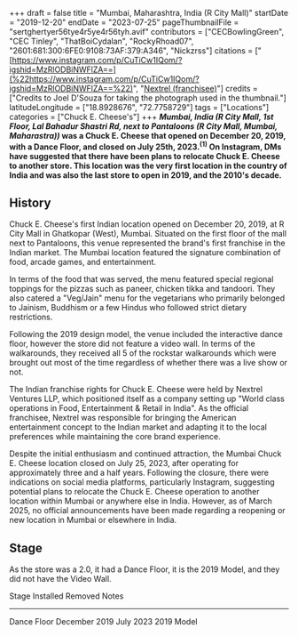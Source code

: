 +++
draft = false
title = "Mumbai, Maharashtra, India (R City Mall)"
startDate = "2019-12-20"
endDate = "2023-07-25"
pageThumbnailFile = "sertghertyer56tye4r5ye4r56tyh.avif"
contributors = ["CECBowlingGreen", "CEC Tinley", "ThatBoiCydalan", "RockyRhoad07", "2601:681:300:6FE0:9108:73AF:379:A346", "Nickzrss"]
citations = ["[https://www.instagram.com/p/CuTiCw1IQom/?igshid=MzRlODBiNWFlZA==](%22https://www.instagram.com/p/CuTiCw1IQom/?igshid=MzRlODBiNWFlZA==%22)", "[Nextrel (franchisee)](%22https://nextrel.com%22)"]
credits = ["Credits to Joel D'Souza for taking the photograph used in the thumbnail."]
latitudeLongitude = ["18.8928676", "72.7758729"]
tags = ["Locations"]
categories = ["Chuck E. Cheese's"]
+++
***Mumbai, India (**R City Mall, 1st Floor, Lal Bahadur Shastri Rd, next to Pantaloons (R City Mall, Mumbai, Maharastra))*** was a Chuck E. Cheese that opened on December 20, 2019, with a Dance Floor, and closed on July 25th, 2023.<sup>(1)</sup> On Instagram, DMs have suggested that there have been plans to relocate Chuck E. Cheese to another store.
This location was the very first location in the country of India and was also the last store to open in 2019, and the 2010's decade.**

## History

Chuck E. Cheese's first Indian location opened on December 20, 2019, at R City Mall in Ghatkopar (West), Mumbai. Situated on the first floor of the mall next to Pantaloons, this venue represented the brand's first franchise in the Indian market.
The Mumbai location featured the signature combination of food, arcade games, and entertainment.

In terms of the food that was served, the menu featured special regional toppings for the pizzas such as paneer, chicken tikka and tandoori. They also catered a "Veg/Jain" menu for the vegetarians who primarily belonged to Jainism, Buddhism or a few Hindus who followed strict dietary restrictions.

Following the 2019 design model, the venue included the interactive dance floor, however the store did not feature a video wall. In terms of the walkarounds, they received all 5 of the rockstar walkarounds which were brought out most of the time regardless of whether there was a live show or not.

The Indian franchise rights for Chuck E. Cheese were held by Nextrel Ventures LLP, which positioned itself as a company setting up "World class operations in Food, Entertainment & Retail in India". As the official franchisee, Nextrel was responsible for bringing the American entertainment concept to the Indian market and adapting it to the local preferences while maintaining the core brand experience.

Despite the initial enthusiasm and continued attraction, the Mumbai Chuck E. Cheese location closed on July 25, 2023, after operating for approximately three and a half years. Following the closure, there were indications on social media platforms, particularly Instagram, suggesting potential plans to relocate the Chuck E. Cheese operation to another location within Mumbai or anywhere else in India. However, as of March 2025, no official announcements have been made regarding a reopening or new location in Mumbai or elsewhere in India.

## Stage

As the store was a 2.0, it had a Dance Floor, it is the 2019 Model, and they did not have the Video Wall.

  Stage         Installed       Removed     Notes
  ------------- --------------- ----------- ------------
  Dance Floor   December 2019   July 2023   2019 Model
